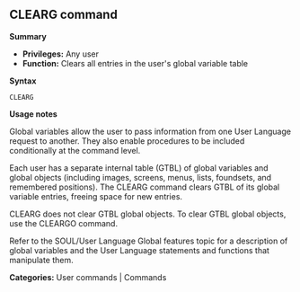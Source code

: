 ## CLEARG command

**Summary**

* **Privileges:** Any user
* **Function:** Clears all entries in the user's global variable table

**Syntax**

```
CLEARG
```

**Usage notes**

Global variables allow the user to pass information from one User Language request to another. They also enable procedures to be included conditionally at the command level.

Each user has a separate internal table (GTBL) of global variables and global objects (including images, screens, menus, lists, foundsets, and remembered positions). The CLEARG command clears GTBL of its global variable entries, freeing space for new entries.

CLEARG does not clear GTBL global objects. To clear GTBL global objects, use the CLEARGO command.

Refer to the SOUL/User Language Global features topic for a description of global variables and the User Language statements and functions that manipulate them.

**Categories:** User commands | Commands
